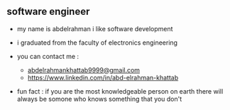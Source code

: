 ## software engineer 

- my name is abdelrahman i like software development
 

- i graduated from the faculty of electronics engineering 

- you can contact me :
     - abdelrahmankhattab9999@gmail.com
     - https://www.linkedin.com/in/abd-elrahman-khattab

- fun fact : if you are the most knowledgeable person on earth there will always be somone who knows something that you don't




